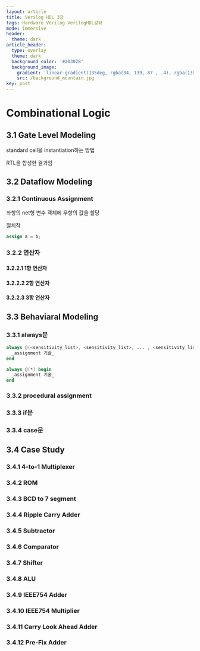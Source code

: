 ```yaml
---
layout: article
title: Verilog HDL 3장
tags: Hardware Verilog VerilogHDL강좌
mode: immersive
header:
  theme: dark
article_header:
  type: overlay
  theme: dark
  background_color: '#203028'
  background_image:
    gradient: 'linear-gradient(135deg, rgba(34, 139, 87 , .4), rgba(139, 34, 139, .4))'
    src: /background_mountain.jpg
key: post
---
```


# Combinational Logic

<!--more-->



## 3.1 Gate Level Modeling

standard cell을 instantiation하는 방법

RTL을 합성한 결과임



## 3.2 Dataflow Modeling

### 3.2.1 Continuous Assignment

좌항의 net형 변수 객체에 우항의 값을 할당

절치작

```verilog
assign a = b;
```



### 3.2.2 연산자

#### 3.2.2.1 1항 연산자



#### 3.2.2.2 2항 연산자



#### 3.2.2.3 3항 연산자



## 3.3 Behaviaral Modeling

### 3.3.1 always문

```verilog
always @(<sensitivity_list>, <sensitivity_list>, ... , <sensitivity_list>) begin
  _assignment 기술_
end
```





```verilog
always @(*) begin
  _assignment 기술_
end
```



### 3.3.2 procedural assignment



### 3.3.3 if문



### 3.3.4 case문

### 



## 3.4 Case Study

### 3.4.1 4-to-1 Multiplexer

### 3.4.2 ROM

### 3.4.3 BCD to 7 segment

### 3.4.4 Ripple Carry Adder

### 3.4.5 Subtractor

### 3.4.6 Comparator

### 3.4.7 Shifter

### 3.4.8 ALU

### 3.4.9 IEEE754 Adder

### 3.4.10 IEEE754 Multiplier

### 3.4.11 Carry Look Ahead Adder

### 3.4.12 Pre-Fix Adder

### 





